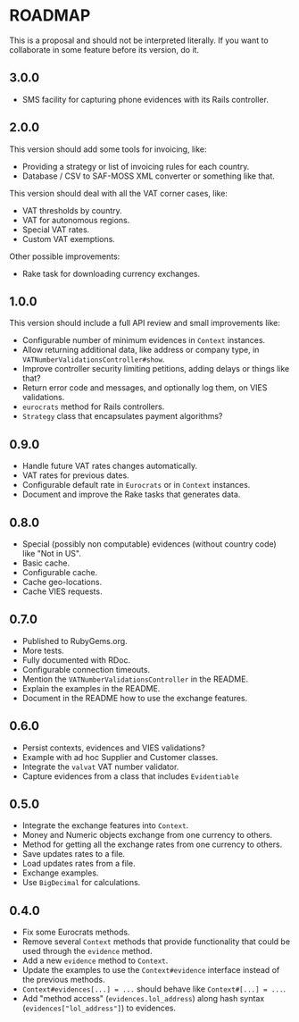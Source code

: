 # ROADMAP

This is a proposal and should not be interpreted literally. If you want to collaborate in some feature before its version, do it.

## 3.0.0

 * SMS facility for capturing phone evidences with its Rails controller.

## 2.0.0

This version should add some tools for invoicing, like:

 * Providing a strategy or list of invoicing rules for each country.
 * Database / CSV to SAF-MOSS XML converter or something like that.

This version should deal with all the VAT corner cases, like:

 * VAT thresholds by country.
 * VAT for autonomous regions.
 * Special VAT rates.
 * Custom VAT exemptions.

Other possible improvements:

 * Rake task for downloading currency exchanges.

## 1.0.0

This version should include a full API review and small improvements like:

 * Configurable number of minimum evidences in `Context` instances.
 * Allow returning additional data, like address or company type, in `VATNumberValidationsController#show`.
 * Improve controller security limiting petitions, adding delays or things like that?
 * Return error code and messages, and optionally log them, on VIES validations.
 * `eurocrats` method for Rails controllers.
 * `Strategy` class that encapsulates payment algorithms?

## 0.9.0

 * Handle future VAT rates changes automatically.
 * VAT rates for previous dates.
 * Configurable default rate in `Eurocrats` or in `Context` instances.
 * Document and improve the Rake tasks that generates data.

## 0.8.0

 * Special (possibly non computable) evidences (without country code) like "Not in US".
 * Basic cache.
 * Configurable cache.
 * Cache geo-locations.
 * Cache VIES requests.

## 0.7.0

 * Published to RubyGems.org.
 * More tests.
 * Fully documented with RDoc.
 * Configurable connection timeouts.
 * Mention the `VATNumberValidationsController` in the README.
 * Explain the examples in the README.
 * Document in the README how to use the exchange features.

## 0.6.0

 * Persist contexts, evidences and VIES validations?
 * Example with ad hoc Supplier and Customer classes.
 * Integrate the `valvat` VAT number validator.
 * Capture evidences from a class that includes `Evidentiable`

## 0.5.0

 * Integrate the exchange features into `Context`.
 * Money and Numeric objects exchange from one currency to others.
 * Method for getting all the exchange rates from one currency to others.
 * Save updates rates to a file.
 * Load updates rates from a file.
 * Exchange examples.
 * Use `BigDecimal` for calculations.

## 0.4.0

 * Fix some Eurocrats methods.
 * Remove several `Context` methods that provide functionality that could be used through the `evidence` method.
 * Add a new `evidence` method to `Context`.
 * Update the examples to use the `Context#evidence` interface instead of the previous methods.
 * `Context#evidences[...] = ...` should behave like `Context#[...] = ...`.
 * Add "method access" (`evidences.lol_address`) along hash syntax (`evidences["lol_address"]`) to evidences.
